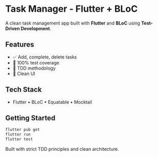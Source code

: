# Task Manager - Flutter + BLoC

A clean task management app built with **Flutter** and **BLoC** using **Test-Driven Development**. 

## Features
- ✅ Add, complete, delete tasks
- 🧪 100% test coverage
- 🚦 TDD methodology
- 📱 Clean UI

## Tech Stack
- Flutter • BLoC • Equatable • Mocktail

## Getting Started
```bash
flutter pub get
flutter run
flutter test
```

Built with strict TDD principles and clean architecture.